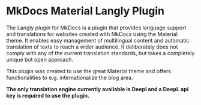 # MkDocs Material Langly Plugin

The Langly plugin for MkDocs is a plugin that provides language support and translations for websites created with MkDocs using the Material theme. It enables easy management of multilingual content and automatic translation of texts to reach a wider audience. It deliberately does not comply with any of the current translation standards, but takes a completely unique but open approach.

This plugin was created to use the great Material theme and offers functionalities to e.g. internationalize the blog area.

**The only translation engine currently available is Deepl and a DeepL api key is required to use the plugin.**